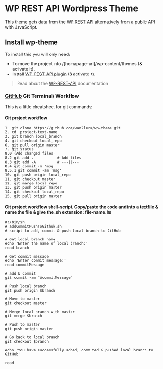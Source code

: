 # WP REST API Wordpress Theme
This theme gets data from the [WP REST API](http://v2.wp-api.org) alternatively from a public API with JavaScript.


## Install wp-theme
To install this you will only need:
- To move the project into /\[homapage-url]\/wp-content/themes \(& activate it\).
- Install [WP-REST-API plugin](https://wordpress.org/plugins/rest-api/) \(& activate it\). 
> Read about the [WP-REST-API](http://v2.wp-api.org) documentation


### [GitHub](https://github.com) Git Terminal/ Workflow
This is a little cheatsheet for git commands:


#### Git project workflow
```
1. git clone https://github.com/wan2lern/wp-theme.git
2. cd  project-text-name
3. git branch local_branch
4. git checkout local_repo
6. git pull origin master
7. git status
8.0 (Add changed files)
8.2 git add .           # Add files
8.3 git add -A          # ---||---
8.4 git commit -m 'msg'
8.5.1 git commit -am 'msg'
10. git push origin local_repo
11. git checkout master
12. git merge local_repo
13. git push origin master
14. git checkout local_repo
15. git pull origin master
```

#### Git project workflow shell-script. Copy/paste the code and into a textfile & name the file & give the .sh extension: file-name.hs
```
#!/bin/sh
# addCommitPushToGithub.sh
# script to add, commit & push local branch to GitHub

# Get local branch name
echo 'Enter the name of local branch:'
read branch

# Get commit message
echo 'Enter commit message:'
read commitMessage

# add & commit
git commit -am "$commitMessage"

# Push local branch
git push origin $branch

# Move to master
git checkout master

# Merge local branch with master
git merge $branch

# Push to master
git push origin master

# Go back to local branch
git checkout $branch

echo 'You have successfully added, commited & pushed local branch to GitHub'

read
```